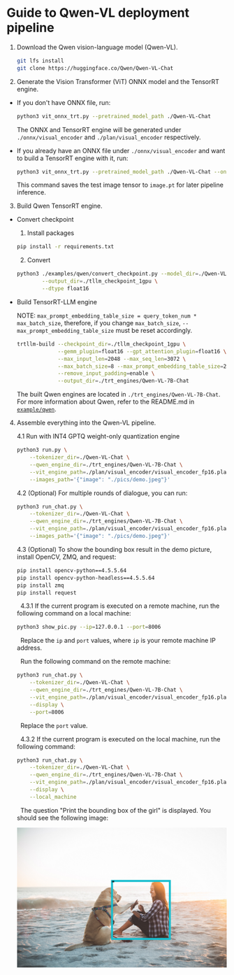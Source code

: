 # Guide to Qwen-VL deployment pipeline
1. Download the Qwen vision-language model (Qwen-VL).
    ```bash
    git lfs install
    git clone https://huggingface.co/Qwen/Qwen-VL-Chat
    ```
2. Generate the Vision Transformer (ViT) ONNX model and the TensorRT engine.
- If you don't have ONNX file, run:
    ```bash
    python3 vit_onnx_trt.py --pretrained_model_path ./Qwen-VL-Chat
    ```
    The ONNX and TensorRT engine will be generated under `./onnx/visual_encoder` and `./plan/visual_encoder` respectively.

- If you already have an ONNX file under `./onnx/visual_encoder` and want to build a TensorRT engine with it, run:
    ```bash
    python3 vit_onnx_trt.py --pretrained_model_path ./Qwen-VL-Chat --only_trt
    ```
    This command saves the test image tensor to `image.pt` for later pipeline inference.

3. Build Qwen TensorRT engine.
- Convert checkpoint
    1. Install packages
    ```bash
    pip install -r requirements.txt
    ```
    2. Convert
    ```bash
    python3 ./examples/qwen/convert_checkpoint.py --model_dir=./Qwen-VL-Chat \
            --output_dir=./tllm_checkpoint_1gpu \
            --dtype float16
    ```

- Build TensorRT-LLM engine

    NOTE: `max_prompt_embedding_table_size = query_token_num * max_batch_size`, therefore, if you change `max_batch_size`, `--max_prompt_embedding_table_size` must be reset accordingly.
    ```bash
    trtllm-build --checkpoint_dir=./tllm_checkpoint_1gpu \
                 --gemm_plugin=float16 --gpt_attention_plugin=float16 \
                 --max_input_len=2048 --max_seq_len=3072 \
                 --max_batch_size=8 --max_prompt_embedding_table_size=2048 \
                 --remove_input_padding=enable \
                 --output_dir=./trt_engines/Qwen-VL-7B-Chat
    ```
    The built Qwen engines are located in `./trt_engines/Qwen-VL-7B-Chat`.
    For more information about Qwen, refer to the README.md in [`example/qwen`](../qwen).

4. Assemble everything into the Qwen-VL pipeline.

    4.1 Run with INT4 GPTQ weight-only quantization engine
    ```bash
    python3 run.py \
        --tokenizer_dir=./Qwen-VL-Chat \
        --qwen_engine_dir=./trt_engines/Qwen-VL-7B-Chat \
        --vit_engine_path=./plan/visual_encoder/visual_encoder_fp16.plan \
        --images_path='{"image": "./pics/demo.jpeg"}'
    ```
    4.2 (Optional) For multiple rounds of dialogue, you can run:
    ```bash
    python3 run_chat.py \
        --tokenizer_dir=./Qwen-VL-Chat \
        --qwen_engine_dir=./trt_engines/Qwen-VL-7B-Chat \
        --vit_engine_path=./plan/visual_encoder/visual_encoder_fp16.plan \
        --images_path='{"image": "./pics/demo.jpeg"}'
    ```
    4.3 (Optional) To show the bounding box result in the demo picture, install OpenCV, ZMQ, and request:
    ```bash
    pip install opencv-python==4.5.5.64
    pip install opencv-python-headless==4.5.5.64
    pip install zmq
    pip install request
    ```

    &nbsp;&nbsp;4.3.1 If the current program is executed on a remote machine, run the following command on a local machine:

    ```bash
    python3 show_pic.py --ip=127.0.0.1 --port=8006
    ```

    &nbsp;&nbsp;Replace the `ip` and `port` values, where `ip` is your remote machine IP address.

    &nbsp;&nbsp;Run the following command on the remote machine:

    ```bash
    python3 run_chat.py \
        --tokenizer_dir=./Qwen-VL-Chat \
        --qwen_engine_dir=./trt_engines/Qwen-VL-7B-Chat \
        --vit_engine_path=./plan/visual_encoder/visual_encoder_fp16.plan \
        --display \
        --port=8006
    ```

    &nbsp;&nbsp;Replace the `port` value.

    &nbsp;&nbsp;4.3.2 If the current program is executed on the local machine, run the following command:

    ```bash
    python3 run_chat.py \
        --tokenizer_dir=./Qwen-VL-Chat \
        --qwen_engine_dir=./trt_engines/Qwen-VL-7B-Chat \
        --vit_engine_path=./plan/visual_encoder/visual_encoder_fp16.plan \
        --display \
        --local_machine
    ```

    &nbsp;&nbsp;The question "Print the bounding box of the girl" is displayed.  You should see the following image:

    ![image](./pics/1.png)
